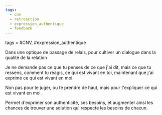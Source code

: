 ```yaml
---
tags:
  - cnv
  - retroaction
  - expression_authentique
  - feedback
---
```


tags = #CNV, #expression_authentique

Dans une optique de passage de relais, pour cultiver un dialogue dans la qualité de la relation

Je ne demande pas ce que tu penses de ce que j'ai dit, mais ce que tu ressens, comment tu réagis, ce qui est vivant en toi, maintenant que j'ai exprimé ce qui est vivant en moi.

Non pas pour te juger, ou te prendre de haut, mais pour t'expliquer ce qui est vivant en moi.

Permet d'exprimer son authenticité, ses besoins, et augmenter ainsi les chances de trouver une solution qui respecte les besoins de chacun.


